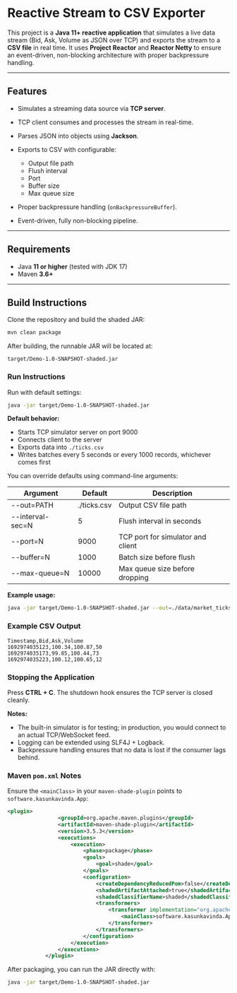 # Reactive Stream to CSV Exporter

This project is a **Java 11+ reactive application** that simulates a live data stream (Bid, Ask, Volume as JSON over TCP) and exports the stream to a **CSV file** in real time. It uses **Project Reactor** and **Reactor Netty** to ensure an event-driven, non-blocking architecture with proper backpressure handling.

---

## Features

* Simulates a streaming data source via **TCP server**.
* TCP client consumes and processes the stream in real-time.
* Parses JSON into objects using **Jackson**.
* Exports to CSV with configurable:

    * Output file path
    * Flush interval
    * Port
    * Buffer size
    * Max queue size
* Proper backpressure handling (`onBackpressureBuffer`).
* Event-driven, fully non-blocking pipeline.

---

## Requirements

* Java **11 or higher** (tested with JDK 17)
* Maven **3.6+**

---

## Build Instructions

Clone the repository and build the shaded JAR:

```bash
mvn clean package
```

After building, the runnable JAR will be located at:

```
target/Demo-1.0-SNAPSHOT-shaded.jar
```

### Run Instructions

Run with default settings:

```bash
java -jar target/Demo-1.0-SNAPSHOT-shaded.jar
```

**Default behavior:**

* Starts TCP simulator server on port 9000
* Connects client to the server
* Exports data into `./ticks.csv`
* Writes batches every 5 seconds or every 1000 records, whichever comes first

You can override defaults using command-line arguments:

| Argument         | Default     | Description                       |
| ---------------- | ----------- | --------------------------------- |
| --out=PATH       | ./ticks.csv | Output CSV file path              |
| --interval-sec=N | 5           | Flush interval in seconds         |
| --port=N         | 9000        | TCP port for simulator and client |
| --buffer=N       | 1000        | Batch size before flush           |
| --max-queue=N    | 10000       | Max queue size before dropping    |

**Example usage:**

```bash
java -jar target/Demo-1.0-SNAPSHOT-shaded.jar --out=./data/market_ticks.csv --interval-sec=10 --port=8080 --buffer=500 --max-queue=20000
```

### Example CSV Output

```
Timestamp,Bid,Ask,Volume
1692974035123,100.34,100.87,50
1692974035173,99.85,100.44,73
1692974035223,100.12,100.65,12
```

### Stopping the Application

Press **CTRL + C**. The shutdown hook ensures the TCP server is closed cleanly.

**Notes:**

* The built-in simulator is for testing; in production, you would connect to an actual TCP/WebSocket feed.
* Logging can be extended using SLF4J + Logback.
* Backpressure handling ensures that no data is lost if the consumer lags behind.

### Maven `pom.xml` Notes

Ensure the `<mainClass>` in your `maven-shade-plugin` points to `software.kasunkavinda.App`:

```xml
<plugin>
                <groupId>org.apache.maven.plugins</groupId>
                <artifactId>maven-shade-plugin</artifactId>
                <version>3.5.3</version>
                <executions>
                    <execution>
                        <phase>package</phase>
                        <goals>
                            <goal>shade</goal>
                        </goals>
                        <configuration>
                            <createDependencyReducedPom>false</createDependencyReducedPom>
                            <shadedArtifactAttached>true</shadedArtifactAttached>
                            <shadedClassifierName>shaded</shadedClassifierName>
                            <transformers>
                                <transformer implementation="org.apache.maven.plugins.shade.resource.ManifestResourceTransformer">
                                    <mainClass>software.kasunkavinda.App</mainClass>
                                </transformer>
                            </transformers>
                        </configuration>
                    </execution>
                </executions>
            </plugin>
```

After packaging, you can run the JAR directly with:

```bash
java -jar target/Demo-1.0-SNAPSHOT-shaded.jar
```
